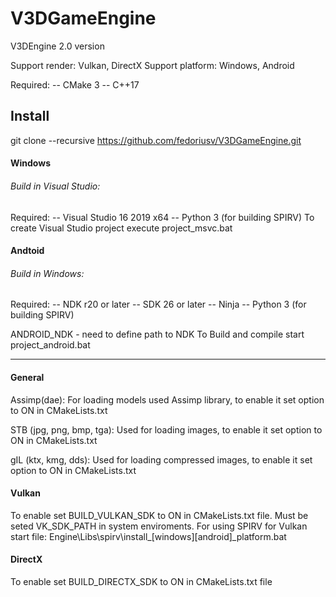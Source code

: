 # V3DGameEngine
V3DEngine 2.0 version

Support render: Vulkan, DirectX
Support platform: Windows, Android

Required:
-- CMake 3
-- C++17


## Install
git clone --recursive https://github.com/fedoriusv/V3DGameEngine.git

#### Windows
###### Build in Visual Studio:
Required:
-- Visual Studio 16 2019 x64
-- Python 3 (for building SPIRV)
To create Visual Studio project execute project_msvc.bat

#### Andtoid
###### Build in Windows:
Required:
-- NDK r20 or later
-- SDK 26 or later
-- Ninja
-- Python 3 (for building SPIRV)

ANDROID_NDK - need to define path to NDK
To Build and compile start project_android.bat

-------------------------------------------------  

#### General
Assimp(dae):
For loading models used Assimp library, to enable it set option to ON in CMakeLists.txt

STB (jpg, png, bmp, tga):
Used for loading images, to enable it set option to ON in CMakeLists.txt

gIL (ktx, kmg, dds):
Used for loading compressed images, to enable it set option to ON in CMakeLists.txt

#### Vulkan
To enable set BUILD_VULKAN_SDK to ON in CMakeLists.txt file.
Must be seted VK_SDK_PATH in system enviroments.
For using SPIRV for Vulkan start file:
Engine\Libs\spirv\install_[windows][android]_platform.bat

#### DirectX
To enable set BUILD_DIRECTX_SDK to ON in CMakeLists.txt file



